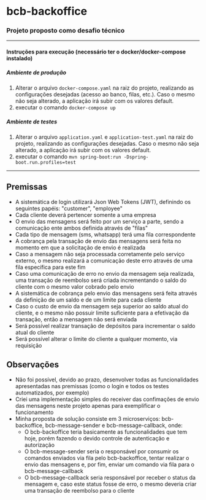 
# bcb-backoffice

### Projeto proposto como desafio técnico

------------------------------------------------------------

#### Instruções para execução (necessário ter o docker/docker-compose instalado)

##### Ambiente de produção

1.  Alterar o arquivo `docker-compose.yaml` na raiz do projeto, realizando as configurações desejadas (acesso ao banco, filas, etc.). Caso o mesmo não seja alterado, a aplicação irá subir com os valores default. 
2.  executar o comando `docker-compose up`

##### Ambiente de testes
1.  Alterar o arquivo `application.yaml` e `application-test.yaml` na raiz do projeto, realizando as configurações desejadas. Caso o mesmo não seja alterado, a aplicação irá subir com os valores default. 
2.  executar o comando `mvn spring-boot:run -Dspring-boot.run.profiles=test`

------------------------------------------------------------

## Premissas

*   A sistemática de login utilizará Json Web Tokens (JWT), definindo os seguintes papéis: "customer", "employee"
*   Cada cliente deverá pertencer somente a uma empresa
*   O envio das mensagens será feito por um serviço a parte, sendo a comunicação ente ambos definida através de "filas"
*   Cada tipo de mensagem (sms, whatsapp) terá uma fila correspondente
*   A cobrança pela transação de envio das mensagens será feita no momento em que a solicitação de envio é realizada
*   Caso a mensagem não seja processada corretamente pelo serviço externo, o mesmo realizará a comunicação deste erro através de uma fila específica para este fim
*   Caso uma comunicação de erro no envio da mensagem seja realizada, uma transação de reembolso será criada incrementando o saldo do cliente com o mesmo valor cobrado pelo envio
*   A sistemática de cobrança pelo envio das mensagens será feita através da definição de um saldo e de um limite para cada cliente
*   Caso o custo de envio da mensagem seja superior ao saldo atual do cliente, e o mesmo não possuir limite suficiente para a efetivação da transação, então a mensagem não será enviada
*   Será possível realizar transação de depósitos para incrementar o saldo atual do cliente
*   Será possível alterar o limite do cliente a qualquer momento, via requisição

## Observações

*   Não foi possível, devido ao prazo, desenvolver todas as funcionalidades apresentadas nas premissas (como o login e todos os testes automatizados, por exemplo)
*   Criei uma implementação simples do receiver das confimações de envio das mensagens neste projeto apenas para exemplificar o funcionamento
*   Minha proposta de solução consiste em 3 microserviços: bcb-backoffice, bcb-message-sender e bcb-message-callback, onde:
    *   O bcb-backoffice teria basicamente as funcionalidades que tem hoje, porém fazendo o devido controle de autenticação e autorização
    *   O bcb-message-sender seria o responsável por consumir os comandos enviados via fila pelo bcb-backoffice, tentar realizar o envio das mensagens e, por fim, enviar um comando via fila para o bcb-message-callback
    *   O bcb-message-callback seria responsável por receber o status da mensagem e, caso este status fosse de erro, o mesmo deveria criar uma transação de reembolso para o cliente

